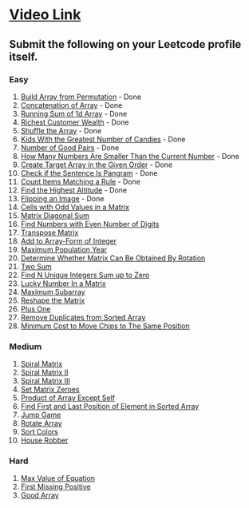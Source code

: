 # [Video Link](https://youtu.be/n60Dn0UsbEk)

## Submit the following on your Leetcode profile itself.

### Easy
1. [Build Array from Permutation](https://leetcode.com/problems/build-array-from-permutation/) - Done
2. [Concatenation of Array](https://leetcode.com/problems/concatenation-of-array/) - Done
3. [Running Sum of 1d Array](https://leetcode.com/problems/running-sum-of-1d-array/) - Done
4. [Richest Customer Wealth](https://leetcode.com/problems/richest-customer-wealth/) - Done
5. [Shuffle the Array](https://leetcode.com/problems/shuffle-the-array/) - Done
6. [Kids With the Greatest Number of Candies](https://leetcode.com/problems/kids-with-the-greatest-number-of-candies/) - Done
7. [Number of Good Pairs](https://leetcode.com/problems/number-of-good-pairs/) - Done
8. [How Many Numbers Are Smaller Than the Current Number](https://leetcode.com/problems/how-many-numbers-are-smaller-than-the-current-number/) - Done
9. [Create Target Array in the Given Order](https://leetcode.com/problems/create-target-array-in-the-given-order/) - Done
10. [Check if the Sentence Is Pangram](https://leetcode.com/problems/check-if-the-sentence-is-pangram/) - Done
11. [Count Items Matching a Rule](https://leetcode.com/problems/count-items-matching-a-rule/) - Done
12. [Find the Highest Altitude](https://leetcode.com/problems/find-the-highest-altitude/) - Done
13. [Flipping an Image](https://leetcode.com/problems/flipping-an-image/) - Done
14. [Cells with Odd Values in a Matrix](https://leetcode.com/problems/cells-with-odd-values-in-a-matrix/)
15. [Matrix Diagonal Sum](https://leetcode.com/problems/matrix-diagonal-sum/)
16. [Find Numbers with Even Number of Digits](https://leetcode.com/problems/find-numbers-with-even-number-of-digits/)
17. [Transpose Matrix](https://leetcode.com/problems/transpose-matrix/)
18. [Add to Array-Form of Integer](https://leetcode.com/problems/add-to-array-form-of-integer/)
19. [Maximum Population Year](https://leetcode.com/problems/maximum-population-year/)
20. [Determine Whether Matrix Can Be Obtained By Rotation](https://leetcode.com/problems/determine-whether-matrix-can-be-obtained-by-rotation/)
21. [Two Sum](https://leetcode.com/problems/two-sum/)
22. [Find N Unique Integers Sum up to Zero](https://leetcode.com/problems/find-n-unique-integers-sum-up-to-zero/)
23. [Lucky Number In a Matrix](https://leetcode.com/problems/lucky-numbers-in-a-matrix/)
24. [Maximum Subarray](https://leetcode.com/problems/maximum-subarray/)
25. [Reshape the Matrix](https://leetcode.com/problems/reshape-the-matrix/)
26. [Plus One](https://leetcode.com/problems/plus-one/)
27. [Remove Duplicates from Sorted Array](https://leetcode.com/problems/remove-duplicates-from-sorted-array/)
28. [Minimum Cost to Move Chips to The Same Position](https://leetcode.com/problems/minimum-cost-to-move-chips-to-the-same-position/)

### Medium
1. [Spiral Matrix](https://leetcode.com/problems/spiral-matrix/)
2. [Spiral Matrix II](https://leetcode.com/problems/spiral-matrix-ii/)
3. [Spiral Matrix III](https://leetcode.com/problems/spiral-matrix-iii/)
4. [Set Matrix Zeroes](https://leetcode.com/problems/set-matrix-zeroes/)
5. [Product of Array Except Self](https://leetcode.com/problems/product-of-array-except-self/)
6. [Find First and Last Position of Element in Sorted Array](https://leetcode.com/problems/find-first-and-last-position-of-element-in-sorted-array/)
7. [Jump Game](https://leetcode.com/problems/jump-game/)
8. [Rotate Array](https://leetcode.com/problems/rotate-array/)
9. [Sort Colors](https://leetcode.com/problems/sort-colors/)
10. [House Robber](https://leetcode.com/problems/house-robber/)

### Hard
1. [Max Value of Equation](https://leetcode.com/problems/max-value-of-equation/)
2. [First Missing Positive](https://leetcode.com/problems/first-missing-positive/)
3. [Good Array](https://leetcode.com/problems/check-if-it-is-a-good-array/)
